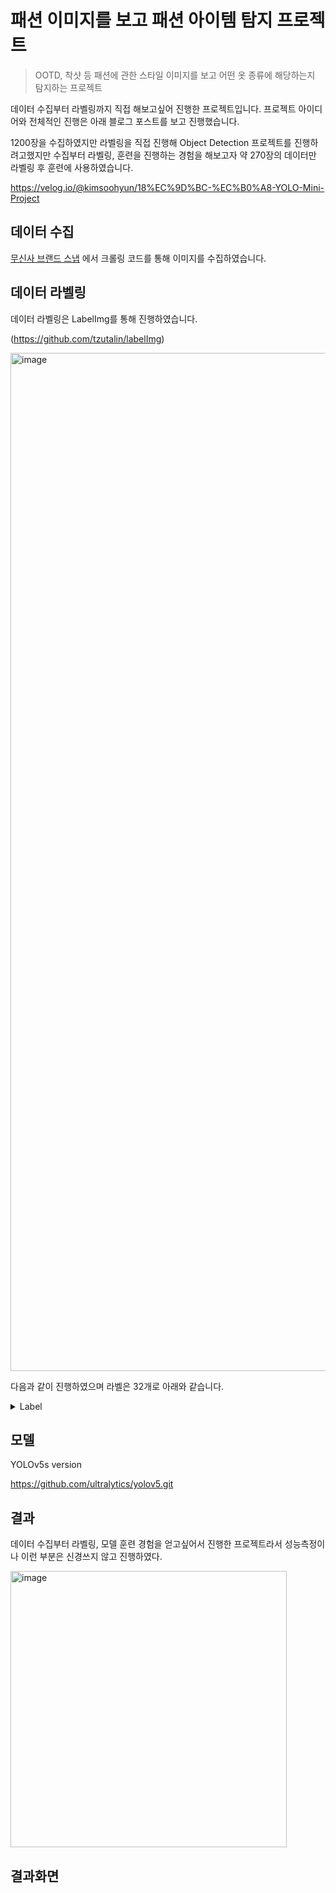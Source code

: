# 패션 이미지를 보고 패션 아이템 탐지 프로젝트
> OOTD, 착샷 등 패션에 관한 스타일 이미지를 보고 어떤 옷 종류에 해당하는지 탐지하는 프로젝트 

데이터 수집부터 라벨링까지 직접 해보고싶어 진행한 프로젝트입니다.
프로젝트 아이디어와 전체적인 진행은 아래 블로그 포스트를 보고 진행했습니다.

1200장을 수집하였지만 라벨링을 직접 진행해 Object Detection 프로젝트를 진행하려고했지만 수집부터 라벨링, 훈련을 진행하는 경험을 해보고자 약 270장의 데이터만 라벨링 후 훈련에 사용하였습니다.

https://velog.io/@kimsoohyun/18%EC%9D%BC-%EC%B0%A8-YOLO-Mini-Project
## 데이터 수집

[무신사 브랜드 스냅](https://www.musinsa.com/mz/brandsnap) 에서 크롤링 코드를 통해 이미지를 수집하였습니다.



## 데이터 라벨링

데이터 라벨링은 LabelImg를 통해 진행하였습니다.

(https://github.com/tzutalin/labelImg)

<img width="1629" alt="image" src="https://github.com/leew0nseok/clothes-detection-project/assets/101381258/8f766b2c-246d-494f-aa73-1223752d8c41">


다음과 같이 진행하였으며 라벨은 32개로 아래와 같습니다.

<details>
  <summary>Label</summary>
  <div markdown="1">
    <ul>
      <li>Beanie</li>
      <li>Buckethat</li>
      <li>Cap</li>
      <li>Hat</li>
      <li>Glasses</li>
      <li>Coat</li>
      <li>Bubble jacket</li>
      <li>Outer</li>
      <li>Jacket</li>
      <li>Shorts</li>
      <li>Skirt</li>
      <li>Croptop</li>
      <li>T-shirts</li>
      <li>Sweatshirt</li>
      <li>Shirt</li>
      <li>Vest</li>
      <li>Hoodie</li>
      <li>Top</li>
      <li>Jeans</li>
      <li>Training pants</li>
      <li>Pants</li>
      <li>Shoes</li>
      <li>Boots</li>
      <li>Sandal</li>
      <li>Muffler</li>
      <li>Tie</li>
      <li>Mask</li>
      <li>Headphone</li>
      <li>Accessories</li>
      <li>Handbag</li>
      <li>Backpack</li>
      <li>Bag</li>
    </ul>
  </div>
</details>


## 모델

YOLOv5s version

https://github.com/ultralytics/yolov5.git

## 결과

데이터 수집부터 라벨링, 모델 훈련 경험을 얻고싶어서 진행한 프로젝트라서 성능측정이나 이런 부분은 신경쓰지 않고 진행하였다. 

<img width="442" alt="image" src="https://github.com/leew0nseok/clothes-detection-project/assets/101381258/bf43426e-ccea-40a5-b2de-e572f80af6f5">

## 결과화면
